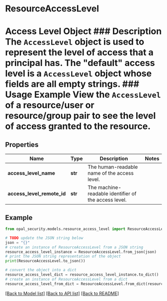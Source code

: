 # ResourceAccessLevel

# Access Level Object ### Description The `AccessLevel` object is used to represent the level of access that a principal has. The \"default\" access level is a `AccessLevel` object whose fields are all empty strings.  ### Usage Example View the `AccessLevel` of a resource/user or resource/group pair to see the level of access granted to the resource.

## Properties

Name | Type | Description | Notes
------------ | ------------- | ------------- | -------------
**access_level_name** | **str** | The human-readable name of the access level. | 
**access_level_remote_id** | **str** | The machine-readable identifier of the access level. | 

## Example

```python
from opal_security.models.resource_access_level import ResourceAccessLevel

# TODO update the JSON string below
json = "{}"
# create an instance of ResourceAccessLevel from a JSON string
resource_access_level_instance = ResourceAccessLevel.from_json(json)
# print the JSON string representation of the object
print(ResourceAccessLevel.to_json())

# convert the object into a dict
resource_access_level_dict = resource_access_level_instance.to_dict()
# create an instance of ResourceAccessLevel from a dict
resource_access_level_from_dict = ResourceAccessLevel.from_dict(resource_access_level_dict)
```
[[Back to Model list]](../README.md#documentation-for-models) [[Back to API list]](../README.md#documentation-for-api-endpoints) [[Back to README]](../README.md)


